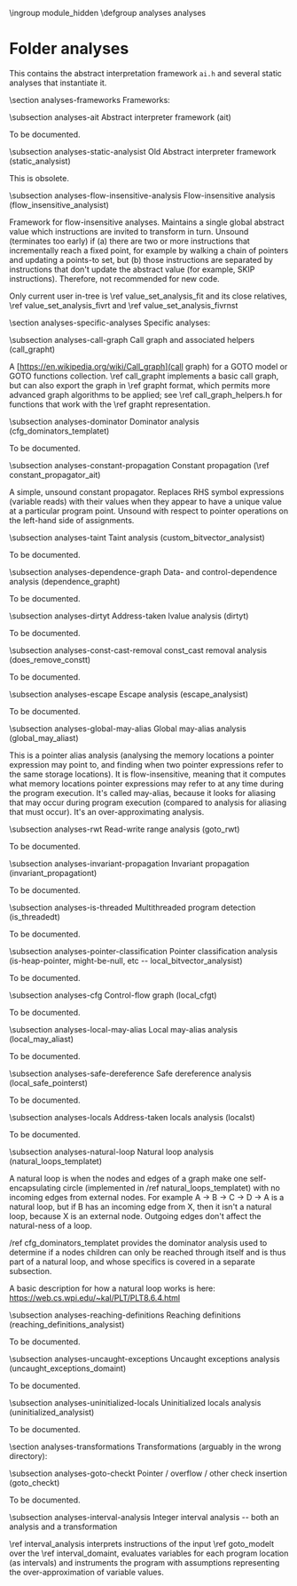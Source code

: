 \ingroup module_hidden
\defgroup analyses analyses

# Folder analyses

This contains the abstract interpretation framework `ai.h` and several
static analyses that instantiate it.

\section analyses-frameworks Frameworks:

\subsection analyses-ait Abstract interpreter framework (ait)

To be documented.

\subsection analyses-static-analysist Old Abstract interpreter framework (static_analysist)

This is obsolete.

\subsection analyses-flow-insensitive-analysis Flow-insensitive analysis (flow_insensitive_analysist)

Framework for flow-insensitive analyses. Maintains a single global abstract
value which instructions are invited to transform in turn. Unsound (terminates
too early) if
(a) there are two or more instructions that incrementally reach a fixed point,
for example by walking a chain of pointers and updating a points-to set, but
(b) those instructions are separated by instructions that don't update the
abstract value (for example, SKIP instructions). Therefore, not recommended for
new code.

Only current user in-tree is \ref value_set_analysis_fit and its close
relatives, \ref value_set_analysis_fivrt and \ref value_set_analysis_fivrnst

\section analyses-specific-analyses Specific analyses:

\subsection analyses-call-graph Call graph and associated helpers (call_grapht)

A [https://en.wikipedia.org/wiki/Call_graph](call graph) for a GOTO model or
GOTO functions collection. \ref call_grapht implements a basic call graph, but
can also export the graph in \ref grapht format, which permits more advanced
graph algorithms to be applied; see \ref call_graph_helpers.h for functions
that work with the \ref grapht representation.

\subsection analyses-dominator Dominator analysis (cfg_dominators_templatet)

To be documented.

\subsection analyses-constant-propagation Constant propagation (\ref constant_propagator_ait)

A simple, unsound constant propagator. Replaces RHS symbol expressions (variable
reads) with their values when they appear to have a unique value at a particular
program point. Unsound with respect to pointer operations on the left-hand side
of assignments.

\subsection analyses-taint Taint analysis (custom_bitvector_analysist)

To be documented.

\subsection analyses-dependence-graph Data- and control-dependence analysis (dependence_grapht)

To be documented.

\subsection analyses-dirtyt Address-taken lvalue analysis (dirtyt)

To be documented.

\subsection analyses-const-cast-removal const_cast removal analysis (does_remove_constt)

To be documented.

\subsection analyses-escape Escape analysis (escape_analysist)

To be documented.

\subsection analyses-global-may-alias Global may-alias analysis (global_may_aliast)

This is a pointer alias analysis (analysing the memory locations a pointer
expression may point to, and finding when two pointer expressions refer to 
the same storage locations). It is flow-insensitive, meaning that it computes
what memory locations pointer expressions may refer to at any time during the program
execution. It's called may-alias, because it looks for aliasing that may occur
during program execution (compared to analysis for aliasing that must occur). It's
an over-approximating analysis.

\subsection analyses-rwt Read-write range analysis (goto_rwt)

To be documented.

\subsection analyses-invariant-propagation Invariant propagation (invariant_propagationt)

To be documented.

\subsection analyses-is-threaded Multithreaded program detection (is_threadedt)

To be documented.

\subsection analyses-pointer-classification Pointer classification analysis (is-heap-pointer, might-be-null, etc -- local_bitvector_analysist)

To be documented.

\subsection analyses-cfg Control-flow graph (local_cfgt)

To be documented.

\subsection analyses-local-may-alias Local may-alias analysis (local_may_aliast)

To be documented.

\subsection analyses-safe-dereference Safe dereference analysis (local_safe_pointerst)

To be documented.

\subsection analyses-locals Address-taken locals analysis (localst)

To be documented.

\subsection analyses-natural-loop Natural loop analysis (natural_loops_templatet)

A natural loop is when the nodes and edges of a graph make one self-encapsulating
circle (implemented in /ref natural_loops_templatet) with no incoming edges from external nodes.
For example A -> B -> C -> D -> A is a natural loop, but if B has an incoming edge from X,
then it isn't a natural loop, because X is an external node. Outgoing edges don't affect
the natural-ness of a loop.

/ref cfg_dominators_templatet provides the dominator analysis used to determine if a nodes
children can only be reached through itself and is thus part of a natural loop, and whose specifics
is covered in a separate subsection.

A basic description for how a natural loop works is here: https://web.cs.wpi.edu/~kal/PLT/PLT8.6.4.html

\subsection analyses-reaching-definitions Reaching definitions (reaching_definitions_analysist)

To be documented.

\subsection analyses-uncaught-exceptions Uncaught exceptions analysis (uncaught_exceptions_domaint)

To be documented.

\subsection analyses-uninitialized-locals Uninitialized locals analysis (uninitialized_analysist)

To be documented.

\section analyses-transformations Transformations (arguably in the wrong directory):

\subsection analyses-goto-checkt Pointer / overflow / other check insertion (goto_checkt)

To be documented.

\subsection analyses-interval-analysis Integer interval analysis -- both an analysis and a transformation

\ref interval_analysis interprets instructions of the input \ref goto_modelt
over the \ref interval_domaint, evaluates variables for each program location
(as intervals) and instruments the program with assumptions representing the
over-approximation of variable values.
